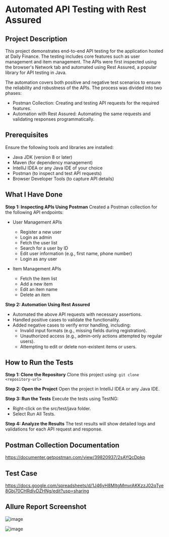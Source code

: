 # Automated API Testing with Rest Assured
## Project Description
This project demonstrates end-to-end API testing for the application hosted at Daily Finance. The testing includes core features such as user management and item management. The APIs were first inspected using the browser's Network tab and automated using Rest Assured, a popular library for API testing in Java.

The automation covers both positive and negative test scenarios to ensure the reliability and robustness of the APIs. The process was divided into two phases:

- Postman Collection: Creating and testing API requests for the required features.
- Automation with Rest Assured: Automating the same requests and validating responses programmatically.

## Prerequisites
Ensure the following tools and libraries are installed:

- Java JDK (version 8 or later)
- Maven (for dependency management)
- IntelliJ IDEA or any Java IDE of your choice
- Postman (to inspect and test API requests)
- Browser Developer Tools (to capture API details)

## What I Have Done
**Step 1: Inspecting APIs Using Postman**
Created a Postman collection for the following API endpoints:

- User Management APIs

  - Register a new user
  - Login as admin
  - Fetch the user list
  - Search for a user by ID
  - Edit user information (e.g., first name, phone number)
  - Login as any user

- Item Management APIs
  - Fetch the item list
  - Add a new item
  - Edit an item name
  - Delete an item

**Step 2: Automation Using Rest Assured**

- Automated the above API requests with necessary assertions.
- Handled positive cases to validate the functionality.
- Added negative cases to verify error handling, including:
  - Invalid input formats (e.g., missing fields during registration).
  - Unauthorized access (e.g., admin-only actions attempted by regular users).
  - Attempting to edit or delete non-existent items or users.
 
## How to Run the Tests
**Step 1: Clone the Repository**
Clone this project using: ```git clone <repository-url>```

**Step 2: Open the Project**
Open the project in IntelliJ IDEA or any Java IDE.

**Step 3: Run the Tests**
Execute the tests using TestNG:
  - Right-click on the src/test/java folder.
  - Select Run All Tests.

**Step 4: Analyze the Results**
The test results will show detailed logs and validations for each API request and response.

## Postman Collection Documentation

https://documenter.getpostman.com/view/39820937/2sAYQcDpkp

## Test Case

https://docs.google.com/spreadsheets/d/1J46yH8MItgMmvrAKKzzJ02qTye8Gbj70CHRdIvDZHNg/edit?usp=sharing

## Allure Report Screenshot

![image](https://github.com/user-attachments/assets/6079f00d-2ce5-4165-b4a6-4e29256a59d0)


![image](https://github.com/user-attachments/assets/1cf70ea1-9a15-4e72-adc3-456f19e979ec)
